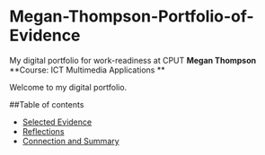 # Megan-Thompson-Portfolio-of-Evidence
My digital portfolio for work-readiness at CPUT
**Megan Thompson**
**Course: ICT Multimedia Applications **

Welcome to my digital portfolio.

##Table of contents 
- [Selected Evidence ](#selected-evidence)
- [Reflections](#reflections)
- [Connection and Summary](#connection-and-summary)
